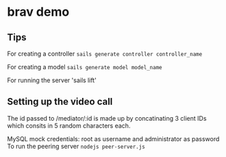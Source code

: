 # brav demo 

## Tips
  For creating a controller
  `sails generate controller controller_name`
  
  For creating a model
  `sails generate model model_name`
  
  For running the server
  'sails lift'
  
## Setting up the video call
The id passed to /mediator/:id is made up by concatinating 3 client IDs which consits in 5 random characters each.

 MySQL mock credentials: root as username and administrator as password
 To run the peering server 
 `nodejs peer-server.js`

<!-- timezone pluggin added, and example to get timezine data is show in api/controller/MsgController in unseen function -->